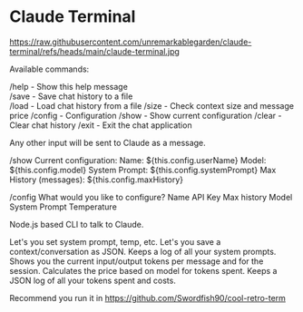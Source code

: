 # Claude Terminal

https://raw.githubusercontent.com/unremarkablegarden/claude-terminal/refs/heads/main/claude-terminal.jpg

Available commands:

/help   - Show this help message  
/save   - Save chat history to a file  
/load   - Load chat history from a file
/size   - Check context size and message price
/config - Configuration
/show   - Show current configuration
/clear  - Clear chat history
/exit   - Exit the chat application

Any other input will be sent to Claude as a message.

/show
    Current configuration:
    Name: ${this.config.userName}
    Model: ${this.config.model}
    System Prompt: ${this.config.systemPrompt}
    Max History (messages): ${this.config.maxHistory}
    
/config
    What would you like to configure?
        Name
        API Key
        Max history
        Model
        System Prompt
        Temperature

Node.js based CLI to talk to Claude.

Let's you set system prompt, temp, etc. 
Let's you save a context/conversation as JSON. 
Keeps a log of all your system prompts.
Shows you the current input/output tokens per message and for the session.
Calculates the price based on model for tokens spent.
Keeps a JSON log of all your tokens spent and costs.

Recommend you run it in https://github.com/Swordfish90/cool-retro-term

